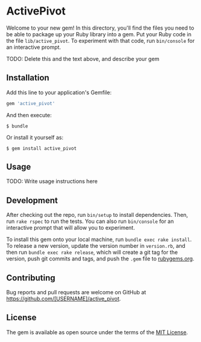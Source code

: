 # ActivePivot

Welcome to your new gem! In this directory, you'll find the files you need to be able to package up your Ruby library into a gem. Put your Ruby code in the file `lib/active_pivot`. To experiment with that code, run `bin/console` for an interactive prompt.

TODO: Delete this and the text above, and describe your gem

## Installation

Add this line to your application's Gemfile:

```ruby
gem 'active_pivot'
```

And then execute:

    $ bundle

Or install it yourself as:

    $ gem install active_pivot

## Usage

TODO: Write usage instructions here

## Development

After checking out the repo, run `bin/setup` to install dependencies. Then, run `rake rspec` to run the tests. You can also run `bin/console` for an interactive prompt that will allow you to experiment.

To install this gem onto your local machine, run `bundle exec rake install`. To release a new version, update the version number in `version.rb`, and then run `bundle exec rake release`, which will create a git tag for the version, push git commits and tags, and push the `.gem` file to [rubygems.org](https://rubygems.org).

## Contributing

Bug reports and pull requests are welcome on GitHub at https://github.com/[USERNAME]/active_pivot.


## License

The gem is available as open source under the terms of the [MIT License](http://opensource.org/licenses/MIT).

